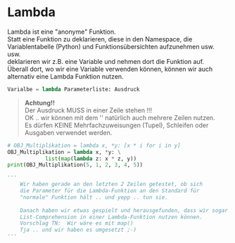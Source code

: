 # Lambda

Lambda ist eine "anonyme" Funktion.  
Statt eine Funktion zu deklarieren, diese in den Namespace, die Variablentabelle (Python) und Funktionsübersichten aufzunehmen usw. usw.  
deklarieren wir z.B. eine Variable und nehmen dort die Funktion auf.  
Überall dort, wo wir eine Variable verwenden können, können wir auch alternativ eine Lambda Funktion nutzen.

```python
Varialbe = lambda Parameterliste: Ausdruck
```
> **Achtung!!**  
> Der Ausdruck MUSS in einer Zeile stehen !!!  
> OK .. wir können mit dem '\' natürlich auch mehrere Zeilen nutzen.  
> Es dürfen KEINE Mehrfachzuweisungen (Tupel), Schleifen oder Ausgaben verwendet werden.

```python
# OBJ_Multiplikation = lambda x, *y: [x * i for i in y]
OBJ_Multiplikation = lambda x, *y: \
            list(map(lambda z: x * z, y))
print(OBJ_Multiplikation(5, 1, 2, 3, 4, 5))

'''
    Wir haben gerade an den letzten 2 Zeilen getestet, ob sich
    die Parameter für die Lambda-Funktion an den Standard für
    "normale" Funktion hält .. und yepp .. tun sie.
    
    Danach haben wir etwas gespielt und herausgefunden, dass wir sogar
    List-Comprehension in einer Lambda-Funktion nutzen können.
    Vorschlag TN:  Wir wäre es mit map()
    Tja .. und wir haben es umgesetzt ;-)
'''
```
    
    
    
                